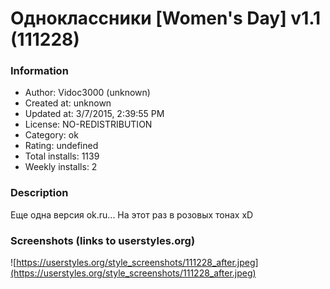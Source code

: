 # Одноклассники [Women's Day] v1.1 (111228)

### Information
- Author: Vidoc3000 (unknown)
- Created at: unknown
- Updated at: 3/7/2015, 2:39:55 PM
- License: NO-REDISTRIBUTION
- Category: ok
- Rating: undefined
- Total installs: 1139
- Weekly installs: 2


### Description
Еще одна версия ok.ru... На этот раз в розовых тонах xD


### Screenshots (links to userstyles.org)
![https://userstyles.org/style_screenshots/111228_after.jpeg](https://userstyles.org/style_screenshots/111228_after.jpeg)


